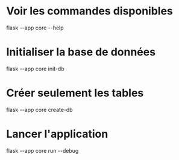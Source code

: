 # Voir les commandes disponibles
flask --app core --help

# Initialiser la base de données
flask --app core init-db

# Créer seulement les tables
flask --app core create-db

# Lancer l'application
flask --app core run --debug